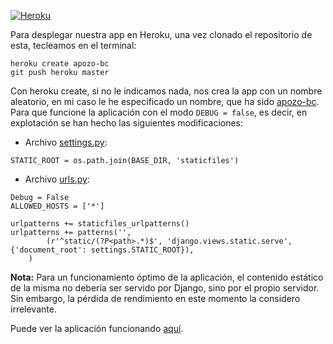 [![Heroku](https://www.herokucdn.com/deploy/button.png)](https://apozo-bc.herokuapp.com/Bares/)

Para desplegar nuestra app en Heroku, una vez clonado el repositorio de esta, tecleamos en el terminal:
```
heroku create apozo-bc
git push heroku master
```
Con heroku create, si no le indicamos nada, nos crea la app con un nombre aleatorio, en mi caso le he especificado un nombre, que ha sido [apozo-bc](apozo-bc.herokuapp.com/Bares/).
Para que funcione la aplicación con el modo ```DEBUG = false```, es decir, en explotación se han hecho las siguientes modificaciones:

- Archivo [settings.py](https://github.com/AntonioPozo/Bares/blob/master/proyectoP4/settings.py):

```
STATIC_ROOT = os.path.join(BASE_DIR, 'staticfiles')
```
- Archivo [urls.py](https://github.com/AntonioPozo/Bares/blob/master/proyectoP4/urls.py):


```
Debug = False
ALLOWED_HOSTS = ['*']

urlpatterns += staticfiles_urlpatterns()
urlpatterns += patterns('',
        (r'^static/(?P<path>.*)$', 'django.views.static.serve', {'document_root': settings.STATIC_ROOT}),
    )
```
**Nota:** Para un funcionamiento óptimo de la aplicación, el contenido estático de la misma no debería ser servido por Django, sino por el propio servidor. Sin embargo, la pérdida de rendimiento en este momento la considero irrelevante. 

Puede ver la aplicación funcionando [aquí](apozo-bc.herokuapp.com/Bares/).

